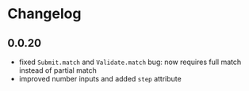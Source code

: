 # Changelog

## 0.0.20

- fixed `Submit.match` and `Validate.match` bug: now requires full match instead of partial match
- improved number inputs and added `step` attribute